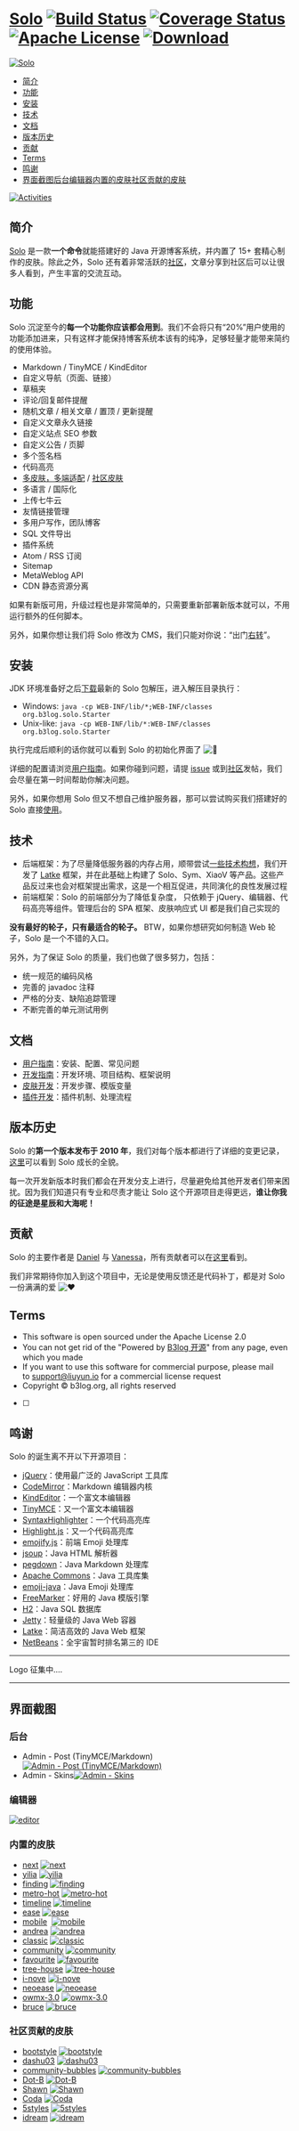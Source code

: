 # [Solo](https://github.com/b3log/solo) [![Build Status](https://camo.githubusercontent.com/3a91735d578647431836fe0ec5f5d672835dba7e/68747470733a2f2f696d672e736869656c64732e696f2f7472617669732f62336c6f672f736f6c6f2e7376673f7374796c653d666c6174)](https://travis-ci.org/b3log/solo) [![Coverage Status](https://camo.githubusercontent.com/3e5b183e5f2e262cb9882e55500d40d6ddda4866/68747470733a2f2f696d672e736869656c64732e696f2f636f766572616c6c732f62336c6f672f736f6c6f2e7376673f7374796c653d666c6174)](https://coveralls.io/github/b3log/solo?branch=master) [![Apache License](https://camo.githubusercontent.com/f7601cc2aef545c494cea2c05e0422316218dfdb/687474703a2f2f696d672e736869656c64732e696f2f62616467652f6c6963656e73652d617061636865322d6f72616e67652e7376673f7374796c653d666c6174)](http://www.apache.org/licenses/LICENSE-2.0) [![Download](https://camo.githubusercontent.com/e366ae3674c93acb84261e8294ef677cb11f031d/687474703a2f2f696d672e736869656c64732e696f2f62616467652f646f776e6c6f61642d253745372e354b2d626c75652e7376673f7374796c653d666c6174)](http://pan.baidu.com/share/link?shareid=541735&uk=3255126224)

[![Solo](https://camo.githubusercontent.com/8b05fd0a7e2f66e143869bcb795ccb20b6374276/687474703a2f2f696d672e626c6f672e6373646e2e6e65742f3230313630393039303034323132383238)](https://camo.githubusercontent.com/8b05fd0a7e2f66e143869bcb795ccb20b6374276/687474703a2f2f696d672e626c6f672e6373646e2e6e65742f3230313630393039303034323132383238)

- [简介](https://github.com/b3log/solo#%E7%AE%80%E4%BB%8B)
- [功能](https://github.com/b3log/solo#%E5%8A%9F%E8%83%BD)
- [安装](https://github.com/b3log/solo#%E5%AE%89%E8%A3%85)
- [技术](https://github.com/b3log/solo#%E6%8A%80%E6%9C%AF)
- [文档](https://github.com/b3log/solo#%E6%96%87%E6%A1%A3)
- [版本历史](https://github.com/b3log/solo#%E7%89%88%E6%9C%AC%E5%8E%86%E5%8F%B2)
- [贡献](https://github.com/b3log/solo#%E8%B4%A1%E7%8C%AE)
- [Terms](https://github.com/b3log/solo#terms)
- [鸣谢](https://github.com/b3log/solo#%E9%B8%A3%E8%B0%A2)
- [界面截图](https://github.com/b3log/solo#%E7%95%8C%E9%9D%A2%E6%88%AA%E5%9B%BE)[后台](https://github.com/b3log/solo#%E5%90%8E%E5%8F%B0)[编辑器](https://github.com/b3log/solo#%E7%BC%96%E8%BE%91%E5%99%A8)[内置的皮肤](https://github.com/b3log/solo#%E5%86%85%E7%BD%AE%E7%9A%84%E7%9A%AE%E8%82%A4)[社区贡献的皮肤](https://github.com/b3log/solo#%E7%A4%BE%E5%8C%BA%E8%B4%A1%E7%8C%AE%E7%9A%84%E7%9A%AE%E8%82%A4)

[![Activities](https://camo.githubusercontent.com/58c030d951f058608ff151be1b361bbe69de6d6f/68747470733a2f2f6772617068732e776166666c652e696f2f62336c6f672f736f6c6f2f7468726f7567687075742e737667)](https://waffle.io/b3log/solo/metrics/throughput)

## 简介

[Solo](https://github.com/b3log/solo) 是一款**一个命令**就能搭建好的 Java 开源博客系统，并内置了 15+ 套精心制作的皮肤。除此之外，Solo 还有着非常活跃的[社区](https://hacpai.com/b3log)，文章分享到社区后可以让很多人看到，产生丰富的交流互动。

## 功能

Solo 沉淀至今的**每一个功能你应该都会用到**。我们不会将只有“20%”用户使用的功能添加进来，只有这样才能保持博客系统本该有的纯净，足够轻量才能带来简约的使用体验。

- Markdown / TinyMCE / KindEditor
- 自定义导航（页面、链接）
- 草稿夹
- 评论/回复邮件提醒
- 随机文章 / 相关文章 / 置顶 / 更新提醒
- 自定义文章永久链接
- 自定义站点 SEO 参数
- 自定义公告 / 页脚
- 多个签名档
- 代码高亮
- [多皮肤，多端适配](https://github.com/b3log/solo-skins/tree/master/skin-preview) / [社区皮肤](https://github.com/b3log/solo-third-skins/tree/master/skin-preview)
- 多语言 / 国际化
- 上传七牛云
- 友情链接管理
- 多用户写作，团队博客
- SQL 文件导出
- 插件系统
- Atom / RSS 订阅
- Sitemap
- MetaWeblog API
- CDN 静态资源分离

如果有新版可用，升级过程也是非常简单的，只需要重新部署新版本就可以，不用运行额外的任何脚本。

另外，如果你想让我们将 Solo 修改为 CMS，我们只能对你说：“出门[右转](https://github.com/WordPress/WordPress)”。

## 安装

JDK 环境准备好之后[下载](http://pan.baidu.com/share/link?shareid=541735&uk=3255126224)最新的 Solo 包解压，进入解压目录执行：

- Windows: `java -cp WEB-INF/lib/*;WEB-INF/classes org.b3log.solo.Starter`
- Unix-like: `java -cp WEB-INF/lib/*:WEB-INF/classes org.b3log.solo.Starter`

执行完成后顺利的话你就可以看到 Solo 的初始化界面了 ![:tada:](https://assets-cdn.github.com/images/icons/emoji/unicode/1f389.png)

详细的配置请浏览[用户指南](https://github.com/b3log/solo/wiki/standalone_mode)。如果你碰到问题，请提 [issue](https://github.com/b3log/solo/issues/new) 或到[社区](https://hacpai.com/tag/Solo)发帖，我们会尽量在第一时间帮助你解决问题。

另外，如果你想用 Solo 但又不想自己维护服务器，那可以尝试购买我们搭建好的 Solo 直接[使用](http://b3log.org/services/#solo)。

## 技术

- 后端框架：为了尽量降低服务器的内存占用，顺带尝试[一些技术构想](https://hacpai.com/article/1403847528022)，我们开发了 [Latke](https://github.com/b3log/latke) 框架，并在此基础上构建了 Solo、Sym、XiaoV 等产品。这些产品反过来也会对框架提出需求，这是一个相互促进，共同演化的良性发展过程
- 前端框架：Solo 的前端部分为了降低复杂度， 只依赖于 jQuery、编辑器、代码高亮等组件。管理后台的 SPA 框架、皮肤响应式 UI 都是我们自己实现的

**没有最好的轮子，只有最适合的轮子。** BTW，如果你想研究如何制造 Web 轮子，Solo 是一个不错的入口。

另外，为了保证 Solo 的质量，我们也做了很多努力，包括：

- 统一规范的编码风格
- 完善的 javadoc 注释
- 严格的分支、缺陷追踪管理
- 不断完善的单元测试用例

## 文档

- [用户指南](https://github.com/b3log/solo/wiki/standalone_mode)：安装、配置、常见问题
- [开发指南](https://github.com/b3log/solo/wiki/Pre_dev)：开发环境、项目结构、框架说明
- [皮肤开发](https://github.com/b3log/solo/wiki/Develop_steps)：开发步骤、模版变量
- [插件开发](https://docs.google.com/document/pub?id=15H7Q3EBo-44v61Xp_epiYY7vK_gPJLkQaT7T1gkE64w&pli=1)：插件机制、处理流程

## 版本历史

Solo 的**第一个版本发布于 2010 年**，我们对每个版本都进行了详细的变更记录，[这里](http://solo.b3log.org/CHANGE_LOGS.html)可以看到 Solo 成长的全貌。

每一次开发新版本时我们都会在开发分支上进行，尽量避免给其他开发者们带来困扰。因为我们知道只有专业和尽责才能让 Solo 这个开源项目走得更远，**谁让你我的征途是星辰和大海呢！**

## 贡献

Solo 的主要作者是 [Daniel](https://github.com/88250) 与 [Vanessa](https://github.com/Vanessa219)，所有贡献者可以在[这里](https://github.com/b3log/solo/graphs/contributors)看到。

我们非常期待你加入到这个项目中，无论是使用反馈还是代码补丁，都是对 Solo 一份满满的爱 ![:heart:](https://assets-cdn.github.com/images/icons/emoji/unicode/2764.png)

## Terms

- This software is open sourced under the Apache License 2.0
- You can not get rid of the "Powered by [B3log 开源](http://b3log.org/)" from any page, even which you made
- If you want to use this software for commercial purpose, please mail to [support@liuyun.io](mailto:support@liuyun.io) for a commercial license request
- Copyright © b3log.org, all rights reserved
* [ ] 
## 鸣谢

Solo 的诞生离不开以下开源项目：

- [jQuery](https://github.com/jquery/jquery)：使用最广泛的 JavaScript 工具库
- [CodeMirror](https://github.com/codemirror/CodeMirror)：Markdown 编辑器内核
- [KindEditor](https://github.com/kindsoft/kindeditor)：一个富文本编辑器
- [TinyMCE](https://github.com/tinymce/tinymce)：又一个富文本编辑器
- [SyntaxHighlighter](https://github.com/syntaxhighlighter/syntaxhighlighter)：一个代码高亮库
- [Highlight.js](https://github.com/isagalaev/highlight.js)：又一个代码高亮库
- [emojify.js](https://github.com/Ranks/emojify.js)：前端 Emoji 处理库
- [jsoup](https://github.com/jhy/jsoup)：Java HTML 解析器
- [pegdown](https://github.com/sirthias/pegdown)：Java Markdown 处理库
- [Apache Commons](http://commons.apache.org/)：Java 工具库集
- [emoji-java](https://github.com/vdurmont/emoji-java)：Java Emoji 处理库
- [FreeMarker](http://freemarker.org/)：好用的 Java 模版引擎
- [H2](https://github.com/h2database/h2database)：Java SQL 数据库
- [Jetty](https://github.com/eclipse/jetty.project)：轻量级的 Java Web 容器
- [Latke](https://github.com/b3log/latke)：简洁高效的 Java Web 框架
- [NetBeans](https://netbeans.org/)：全宇宙暂时排名第三的 IDE

------

Logo 征集中....

------

## 界面截图

### 后台

- Admin - Post (TinyMCE/Markdown) [![Admin - Post (TinyMCE/Markdown)](https://camo.githubusercontent.com/cebd957b1d3bf37a195cebd023fdfbd3b2e13594/687474703a2f2f696d672e626c6f672e6373646e2e6e65742f3230313630393039303033393035303833)](https://camo.githubusercontent.com/cebd957b1d3bf37a195cebd023fdfbd3b2e13594/687474703a2f2f696d672e626c6f672e6373646e2e6e65742f3230313630393039303033393035303833)
- Admin - Skins[![Admin - Skins ](https://camo.githubusercontent.com/0da7e6053c84674fee858b4f380ed25c0f68a4e0/687474703a2f2f696d672e626c6f672e6373646e2e6e65742f3230313630393039303033383535313134)](https://camo.githubusercontent.com/0da7e6053c84674fee858b4f380ed25c0f68a4e0/687474703a2f2f696d672e626c6f672e6373646e2e6e65742f3230313630393039303033383535313134)

### 编辑器

[![editor](https://cloud.githubusercontent.com/assets/873584/20144758/9e70995e-a6d8-11e6-9bf8-1872994b4ff0.gif)](https://cloud.githubusercontent.com/assets/873584/20144758/9e70995e-a6d8-11e6-9bf8-1872994b4ff0.gif)

### 内置的皮肤

- [next](https://github.com/b3log/solo-skins/tree/master/next) [![next](https://github.com/b3log/solo-skins/raw/master/skin-preview/next.jpg?raw=true)](https://github.com/b3log/solo-skins/blob/master/skin-preview/next.jpg?raw=true)
- [yilia](https://github.com/b3log/solo-skins/tree/master/yilia) [![yilia](https://github.com/b3log/solo-skins/raw/master/skin-preview/yilia.jpg?raw=true)](https://github.com/b3log/solo-skins/blob/master/skin-preview/yilia.jpg?raw=true)
- [finding](https://github.com/b3log/solo-skins/tree/master/finding) [![finding](https://github.com/b3log/solo-skins/raw/master/skin-preview/finding.jpg?raw=true)](https://github.com/b3log/solo-skins/blob/master/skin-preview/finding.jpg?raw=true)
- [metro-hot](https://github.com/b3log/solo-skins/tree/master/metro-hot) [![metro-hot](https://github.com/b3log/solo-skins/raw/master/skin-preview/metro-hot.jpg?raw=true)](https://github.com/b3log/solo-skins/blob/master/skin-preview/metro-hot.jpg?raw=true)
- [timeline](https://github.com/b3log/solo-skins/tree/master/timeline) [![timeline](https://github.com/b3log/solo-skins/raw/master/skin-preview/timeline.jpg?raw=true)](https://github.com/b3log/solo-skins/blob/master/skin-preview/timeline.jpg?raw=true)
- [ease](https://github.com/b3log/solo-skins/tree/master/ease) [![ease](https://github.com/b3log/solo-skins/raw/master/skin-preview/ease.jpg?raw=true)](https://github.com/b3log/solo-skins/blob/master/skin-preview/ease.jpg?raw=true)
- [mobile](https://github.com/b3log/solo-skins/tree/master/mobile) 
  [![mobile](https://github.com/b3log/solo-skins/raw/master/skin-preview/mobile.jpg?raw=true)](https://github.com/b3log/solo-skins/blob/master/skin-preview/mobile.jpg?raw=true)
- [andrea](https://github.com/b3log/solo-skins/tree/master/andrea) [![andrea](https://github.com/b3log/solo-skins/raw/master/skin-preview/andrea.jpg?raw=true)](https://github.com/b3log/solo-skins/blob/master/skin-preview/andrea.jpg?raw=true)
- [classic](https://github.com/b3log/solo-skins/tree/master/classic) [![classic](https://github.com/b3log/solo-skins/raw/master/skin-preview/classic.jpg?raw=true)](https://github.com/b3log/solo-skins/blob/master/skin-preview/classic.jpg?raw=true)
- [community](https://github.com/b3log/solo-skins/tree/master/community) [![community](https://github.com/b3log/solo-skins/raw/master/skin-preview/community.jpg?raw=true)](https://github.com/b3log/solo-skins/blob/master/skin-preview/community.jpg?raw=true)
- [favourite](https://github.com/b3log/solo-skins/tree/master/favourite) [![favourite](https://github.com/b3log/solo-skins/raw/master/skin-preview/favourite.jpg?raw=true)](https://github.com/b3log/solo-skins/blob/master/skin-preview/favourite.jpg?raw=true)
- [tree-house](https://github.com/b3log/solo-skins/tree/master/tree-house) [![tree-house](https://github.com/b3log/solo-skins/raw/master/skin-preview/tree-house.jpg?raw=true)](https://github.com/b3log/solo-skins/blob/master/skin-preview/tree-house.jpg?raw=true)
- [i-nove](https://github.com/b3log/solo-skins/tree/master/i-nove) [![i-nove](https://github.com/b3log/solo-skins/raw/master/skin-preview/i-nove.jpg?raw=true)](https://github.com/b3log/solo-skins/blob/master/skin-preview/i-nove.jpg?raw=true)
- [neoease](https://github.com/b3log/solo-skins/tree/master/neoease) [![neoease](https://github.com/b3log/solo-skins/raw/master/skin-preview/neoease.jpg?raw=true)](https://github.com/b3log/solo-skins/blob/master/skin-preview/neoease.jpg?raw=true)
- [owmx-3.0](https://github.com/b3log/solo-skins/tree/master/owmx-3.0) [![owmx-3.0](https://github.com/b3log/solo-skins/raw/master/skin-preview/owmx-3.0.jpg?raw=true)](https://github.com/b3log/solo-skins/blob/master/skin-preview/owmx-3.0.jpg?raw=true)
- [bruce](https://github.com/b3log/solo-skins/tree/master/bruce) [![bruce](https://github.com/b3log/solo-skins/raw/master/skin-preview/bruce.jpg?raw=true)](https://github.com/b3log/solo-skins/blob/master/skin-preview/bruce.jpg?raw=true)

### 社区贡献的皮肤

- [bootstyle](https://github.com/b3log/solo-third-skins/tree/master/bootstyle) [![bootstyle](https://github.com/b3log/solo-third-skins/raw/master/skin-preview/bootstyle.jpg?raw=true)](https://github.com/b3log/solo-third-skins/blob/master/skin-preview/bootstyle.jpg?raw=true)
- [dashu03](https://github.com/b3log/solo-third-skins/tree/master/dashu03) [![dashu03](https://github.com/b3log/solo-third-skins/raw/master/skin-preview/dashu03.png?raw=true)](https://github.com/b3log/solo-third-skins/blob/master/skin-preview/dashu03.png?raw=true)
- [community-bubbles](https://github.com/b3log/solo-third-skins/tree/master/community-bubbles) [![community-bubbles](https://github.com/b3log/solo-third-skins/raw/master/skin-preview/community-bubbles.png?raw=true)](https://github.com/b3log/solo-third-skins/blob/master/skin-preview/community-bubbles.png?raw=true)
- [Dot-B](https://github.com/b3log/solo-third-skins/tree/master/Dot-B) [![Dot-B](https://github.com/b3log/solo-third-skins/raw/master/skin-preview/Dot-B.jpg?raw=true)](https://github.com/b3log/solo-third-skins/blob/master/skin-preview/Dot-B.jpg?raw=true)
- [Shawn](https://github.com/b3log/solo-third-skins/tree/master/Shawn) [![Shawn](https://github.com/b3log/solo-third-skins/raw/master/skin-preview/Shawn.jpg?raw=true)](https://github.com/b3log/solo-third-skins/blob/master/skin-preview/Shawn.jpg?raw=true)
- [Coda](https://github.com/b3log/solo-third-skins/tree/master/Coda) [![Coda](https://github.com/b3log/solo-third-skins/raw/master/skin-preview/Coda.jpg?raw=true)](https://github.com/b3log/solo-third-skins/blob/master/skin-preview/Coda.jpg?raw=true)
- [5styles](https://github.com/b3log/solo-third-skins/tree/master/5styles) [![5styles](https://github.com/b3log/solo-third-skins/raw/master/skin-preview/5styles.jpg?raw=true)](https://github.com/b3log/solo-third-skins/blob/master/skin-preview/5styles.jpg?raw=true)
- [idream](https://github.com/b3log/solo-third-skins/tree/master/idream) [![idream](https://github.com/b3log/solo-third-skins/raw/master/skin-preview/idream.jpg?raw=true)](https://github.com/b3log/solo-third-skins/blob/master/skin-preview/idream.jpg?raw=true)